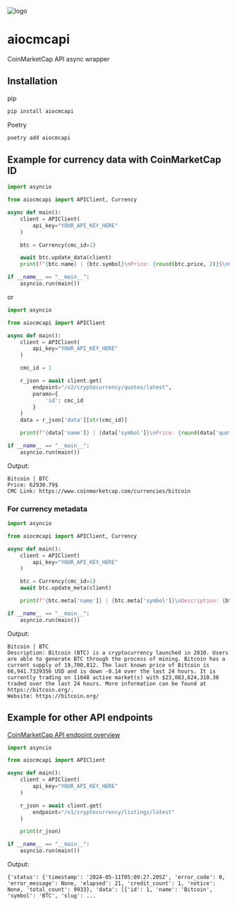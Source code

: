 ![logo](https://github.com/alobuzy/aiocmcapi/assets/115936023/5e8fb136-9613-4369-9c68-260144a4f6bf)

# aiocmcapi

CoinMarketCap API async wrapper

## Installation

pip

```sh
pip install aiocmcapi
```

Poetry

```sh
poetry add aiocmcapi
```

## Example for currency data with CoinMarketCap ID

```python
import asyncio

from aiocmcapi import APIClient, Currency

async def main():
    client = APIClient(
        api_key="YOUR_API_KEY_HERE"
    )

    btc = Currency(cmc_id=1)

    await btc.update_data(client)
    print(f"{btc.name} | {btc.symbol}\nPrice: {round(btc.price, 2)}$\nCMC Link: https://www.coinmarketcap.com/currencies/{btc.slug}")

if __name__ == "__main__":
    asyncio.run(main())
```

or

```python
import asyncio

from aiocmcapi import APIClient

async def main():
    client = APIClient(
        api_key="YOUR_API_KEY_HERE"
    )

    cmc_id = 1

    r_json = await client.get(
        endpoint="/v2/cryptocurrency/quotes/latest",
        params={
            'id': cmc_id
        }
    )
    data = r_json['data'][str(cmc_id)]

    print(f"{data['name']} | {data['symbol']}\nPrice: {round(data['quote']['USD']['price'], 2)}$\nCMC Link: https://www.coinmarketcap.com/currencies/{data['slug']}")

if __name__ == "__main__":
    asyncio.run(main())
```

Output:

```
Bitcoin | BTC
Price: 62930.79$
CMC Link: https://www.coinmarketcap.com/currencies/bitcoin
```

### For currency metadata

```python
import asyncio

from aiocmcapi import APIClient, Currency

async def main():
    client = APIClient(
        api_key="YOUR_API_KEY_HERE"
    )

    btc = Currency(cmc_id=1)
    await btc.update_meta(client)

    print(f"{btc.meta['name']} | {btc.meta['symbol']}\nDescription: {btc.meta['description']}\nWebsite: {btc.meta['urls']['website'][0]}")

if __name__ == "__main__":
    asyncio.run(main())
```

Output:

```
Bitcoin | BTC
Description: Bitcoin (BTC) is a cryptocurrency launched in 2010. Users are able to generate BTC through the process of mining. Bitcoin has a current supply of 19,700,812. The last known price of Bitcoin is 66,941.7329356 USD and is down -0.14 over the last 24 hours. It is currently trading on 11048 active market(s) with $23,083,624,310.30 traded over the last 24 hours. More information can be found at https://bitcoin.org/.
Website: https://bitcoin.org/
```

## Example for other API endpoints

[CoinMarketCap API endpoint overview](https://coinmarketcap.com/api/documentation/v1/#section/Endpoint-Overview)

```python
import asyncio

from aiocmcapi import APIClient

async def main():
    client = APIClient(
        api_key="YOUR_API_KEY_HERE"
    )

    r_json = await client.get(
        endpoint="/v1/cryptocurrency/listings/latest"
    )

    print(r_json)

if __name__ == "__main__":
    asyncio.run(main())
```

Output:

```
{'status': {'timestamp': '2024-05-11T05:09:27.205Z', 'error_code': 0, 'error_message': None, 'elapsed': 21, 'credit_count': 1, 'notice': None, 'total_count': 9933}, 'data': [{'id': 1, 'name': 'Bitcoin', 'symbol': 'BTC', 'slug': ...
```